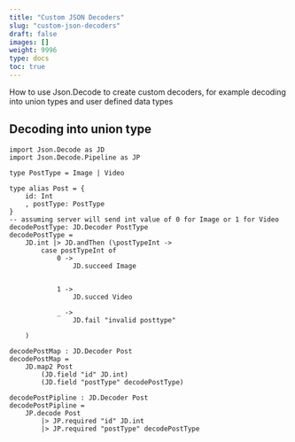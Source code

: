 ```yaml
---
title: "Custom JSON Decoders"
slug: "custom-json-decoders"
draft: false
images: []
weight: 9996
type: docs
toc: true
---
```


How to use Json.Decode to create custom decoders, for example decoding into union types and user defined data types

## Decoding into union type
    import Json.Decode as JD
    import Json.Decode.Pipeline as JP

    type PostType = Image | Video
     
    type alias Post = { 
        id: Int
        , postType: PostType
    }
    -- assuming server will send int value of 0 for Image or 1 for Video
    decodePostType: JD.Decoder PostType
    decodePostType = 
        JD.int |> JD.andThen (\postTypeInt -> 
            case postTypeInt of 
                0 ->
                    JD.succeed Image


                1 ->
                    JD.succed Video

                _ ->
                    JD.fail "invalid posttype"

        )

    decodePostMap : JD.Decoder Post
    decodePostMap = 
        JD.map2 Post
            (JD.field "id" JD.int)
            (JD.field "postType" decodePostType)

    decodePostPipline : JD.Decoder Post
    decodePostPipline = 
        JP.decode Post
            |> JP.required "id" JD.int
            |> JP.required "postType" decodePostType
            


